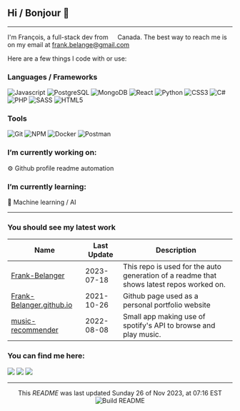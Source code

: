 ## Hi / Bonjour 👋

---

I'm François, a full-stack dev from <img src="https://github.githubassets.com/images/icons/emoji/unicode/1f1e8-1f1e6.png?v8" width="13"> Canada.
The best way to reach me is on my email at frank.belange@gmail.com

Here are a few things I code with or use:

### Languages / Frameworks

![Javascript](https://img.shields.io/badge/javascript-%23323330.svg?&style=flat&logo=javascript&logoColor=%23F7DF1E)
![PostgreSQL](https://img.shields.io/badge/postgres-%23316192.svg?&style=flat&logo=postgresql&logoColor=white)
![MongoDB](https://img.shields.io/badge/MongoDB-%234ea94b.svg?&style=flat&logo=mongodb&logoColor=white)
![React](https://img.shields.io/badge/react%20-%2320232a.svg?&style=flat&logo=react&logoColor=%2361DAFB)
![Python](https://img.shields.io/badge/python-%2314354C.svg?&flat&logo=python&logoColor=white)
![CSS3](https://img.shields.io/badge/css3%20-%231572B6.svg?&style=flat&logo=css3&logoColor=white)
![C#](https://img.shields.io/badge/c%23-%23239120.svg?&flat&logo=c-sharp&logoColor=white)
![PHP](https://img.shields.io/badge/php-%23777BB4.svg?&style=flat&logo=php&logoColor=white)
![SASS](https://img.shields.io/badge/SASS%20-hotpink.svg?&style=flat&logo=SASS&logoColor=white)
![HTML5](https://img.shields.io/badge/html5%20-%23E34F26.svg?&style=flat&logo=html5&logoColor=white)

### Tools
![Git](https://img.shields.io/badge/-Git-F05032?style=flat-square&logo=git&logoColor=white)
![NPM](https://img.shields.io/badge/-NPM-CB3837?style=flat-square&logo=npm&logoColor=white)
![Docker](https://img.shields.io/badge/docker%20-%230db7ed.svg?&style=flat&logo=docker&logoColor=white)
![Postman](https://img.shields.io/badge/Postman-FF6C37?style=flat&logo=postman&logoColor=red)

### **I’m currently working on:**
⚙ Github profile readme automation


### **I’m currently learning:**
🧠 Machine learning / AI

---
### **You should see my latest work**
<!-- latest_repos starts -->
| Name | Last Update | Description |
|------|-------------|-------------|
| [Frank-Belanger](https://github.com/Frank-Belanger/Frank-Belanger) | 2023-07-18 | This repo is used for the auto generation of a readme that shows latest repos worked on. | 
| [Frank-Belanger.github.io](https://github.com/Frank-Belanger/Frank-Belanger.github.io) | 2021-10-26 | Github page used as a personal portfolio website | 
| [music-recommender](https://github.com/Frank-Belanger/music-recommender) | 2022-08-08 | Small app making use of spotify's API to browse and play music. | 
<!-- latest_repos ends -->


### **You can find me here:**
[![](https://img.shields.io/badge/Gmail-D14836?style=for-the-badge&logo=gmail&logoColor=white)](mailto:frank.belange@gmail.com)
[![](https://img.shields.io/badge/GitHub-%2312100E.svg?&style=for-the-badge&logo=Github&logoColor=white)](https://github.com/Frank-Belanger)
[![](https://img.shields.io/badge/linkedin-%230077B5.svg?&style=for-the-badge&logo=linkedin&logoColor=white)](https://www.linkedin.com/in/francois-belanger-8539a0154/)

------------
<p align="center">
<!-- timestamp starts -->
This <i>README</i> was last updated Sunday 26 of Nov 2023, at 07:16 EST
<!-- timestamp ends -->
<img alt="Build README" src="https://github.com/Frank-Belanger/Frank-Belanger/actions/workflows/build.yml/badge.svg" align="center" />
</p>
